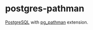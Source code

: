 # postgres-pathman
[PostgreSQL](https://www.postgresql.org/) with [pg_pathman](https://github.com/postgrespro/pg_pathman) extension.




